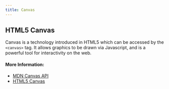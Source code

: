 ```yaml
---
title: Canvas
---
```

## HTML5 Canvas

Canvas is a technology introduced in HTML5 which can be accessed by the `<canvas>` tag. It allows graphics to be drawn via Javascript, and is a powerful tool for interactivity on the web.

#### More Information:

- [MDN Canvas API](https://developer.mozilla.org/en-US/docs/Web/API/Canvas_API)
- [HTML5 Canvas](https://www.w3schools.com/html/html5_canvas.asp)


